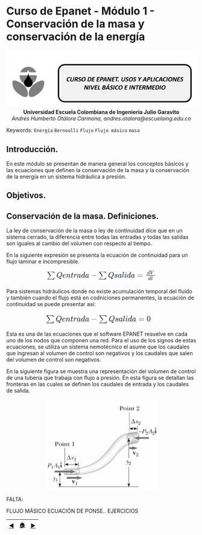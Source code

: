 # Curso de Epanet - Módulo 1 - Conservación de la masa y conservación de la energía 

<div align="center">
  <img src="https://github.com/AndresOtalora92/CursoEpanetBasico-Intermedio/blob/5e4e6f45e715bf4b5054fa289e045ede8dc073c9/.jpg/IconoEpanetV3.png" width="600px">
</div>

<div align="center">
<b> Universidad Escuela Colombiana de Ingeniería Julio Garavito</b>
<br><i>Andrés Humberto Otálora Carmona, andres.otalora@escuelaing.edu.co </i>
</div>

Keywords: `Energía` `Bernoulli` `Flujo` `Flujo másico` `masa`

## Introducción.

En este módulo se presentan de manera general los conceptos básicos y las ecuaciones que definen la conservación de la masa y la conservación de la energía en un sistema hidráulica a presión.

## Objetivos.


## Conservación de la masa. Definiciones.

La ley de conservación de la masa o ley de continuidad dice que en un sistema cerrado, la diferencia entre todas las entradas y todas las salidas son iguales al cambio del volumen con respecto al tiempo.

En la siguiente expresión se presenta la ecuación de continuidad para un flujo laminar e incompresible.

<div align="center">
  <img src="https://github.com/AndresOtalora92/CursoEpanetBasico-Intermedio/blob/b911cf646e86e32832b69d3ec579c52bee55861f/ecuaciones/Ecuacion7.PNG" width="300px">
</div>

Para sistemas hidráulicos donde no existe acumulación temporal del fluido y también cuando el flujo está en codniciones permanentes, la ecuación de continuidad se puede presentar así:

<div align="center">
  <img src="https://github.com/AndresOtalora92/CursoEpanetBasico-Intermedio/blob/b911cf646e86e32832b69d3ec579c52bee55861f/ecuaciones/Ecuacion8.PNG" width="300px">
</div>

Esta es una de las ecuaciones que el software EPANET resuelve en cada uno de los nodos que componen una red. Para el uso de los signos de estas ecuaciones, se utiliza un sistema nemotécnico el asume que los caudales que ingresan al volumen de control son negativos y los caudales que salen del volumen de control son negativos. 

En la siguiente figura se muestra una representación del volumen de control de una tubería que trabaja con flujo a presión. En esta figura se detallan las fronteras en las cuales se definen los caudales de entrada y los caudales de salida.

<div align="center">
  <img src="https://github.com/AndresOtalora92/CursoEpanetBasico-Intermedio/blob/21c6dfa9c6ec4a19b5417773f9f65212f2912332/ModulosClases/Modulo%20No.%201/Imagenes/Figuras%20No.%201.9.PNG" width="300px">
</div>


FALTA:

FLUJO MÁSICO
ECUACIÓN DE PONSE..
EJERCICIOS

| [:arrow_backward:](https://github.com/AndresOtalora92/CursoEpanetBasico-Intermedio/blob/1a82bdf77ecf33746dd6f0104d22f442e454a049/ModulosClases/Modulo%20No.%201/Conceptos%20generales%20de%20flujo%20a%20presi%C3%B3n.md)| [:house:](https://github.com/AndresOtalora92/CursoEpanetBasico-Intermedio/wiki) | [:arrow_forward:](https://github.com/AndresOtalora92/CursoEpanetBasico-Intermedio/blob/1a82bdf77ecf33746dd6f0104d22f442e454a049/ModulosClases/Modulo%20No.%201/Conservaci%C3%B3n%20de%20la%20energ%C3%ADa.md) |
|-----------|-------------|---------------------------------------------------------------------------------------------------------------------------------------------------------------------------------------------------------------|